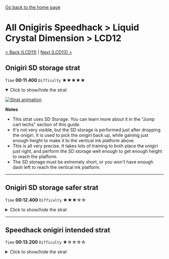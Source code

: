 [Go back to the home page](https://github.com/Doublevil/scbspeedrun)

# All Onigiris Speedhack > Liquid Crystal Dimension > LCD12

[< Back (LCD11)](https://github.com/Doublevil/scbspeedrun/blob/main/levels/arb_sh/LCD/LCD11.md) | [Next (LCD13) >](https://github.com/Doublevil/scbspeedrun/blob/main/levels/arb_sh/LCD/LCD13.md)

## Onigiri SD storage strat

`Time` **00:11.400** `Difficulty` ★★★★★
<details open>
  <summary>Click to show/hide the strat</summary>

  [![Strat animation](https://github.com/Doublevil/scbspeedrun/blob/main/media/levels/LCD/LCD12_SDSOnigiri.webp)](https://github.com/Doublevil/scbspeedrun/blob/main/media/levels/LCD/LCD12_SDSOnigiri.mp4?raw=true)

  **Notes**
  - This strat uses SD Storage. You can learn more about it in the "Jump cart techs" section of this guide.
  - It's not very visible, but the SD storage is performed just after dropping the onigiri. It is used to pick the onigiri back up, while gaining just enough height to make it to the vertical ink platform above.
  - This is all very precise. It takes lots of training to both place the onigiri just right, and perform the SD storage well enough to get enough height to reach the platform.
  - The SD storage must be extremely short, or you won't have enough dash left to reach the vertical ink platform.
</details>

---
## Onigiri SD storage safer strat

`Time` **00:12.400** `Difficulty` ★★★☆☆
<details>
  <summary>Click to show/hide the strat</summary>

  [![Strat animation](https://github.com/Doublevil/scbspeedrun/blob/main/media/levels/LCD/LCD12_SDSOnigiriSafe.webp)](https://github.com/Doublevil/scbspeedrun/blob/main/media/levels/LCD/LCD12_SDSOnigiriSafe.mp4?raw=true)

  **Notes**
  - This strat uses SD Storage. You can learn more about it in the "Jump cart techs" section of this guide.
  - This is a safer alternative to the Onigiri SD storage strat.
  - Instead of grabbing the ink platform above the glitchy ink, we grab in on the other side. This is slower but it's way easier to reach. It doesn't require a particularly precise SD storage.
</details>

---
## Speedhack onigiri intended strat

`Time` **00:13.200** `Difficulty` ★☆☆☆☆
<details>
  <summary>Click to show/hide the strat</summary>

  [![Strat animation](https://github.com/Doublevil/scbspeedrun/blob/main/media/levels/LCD/LCD12_S_OnigiriIntended.webp)](https://github.com/Doublevil/scbspeedrun/blob/main/media/levels/LCD/LCD12_S_OnigiriIntended.mp4?raw=true)
</details>
